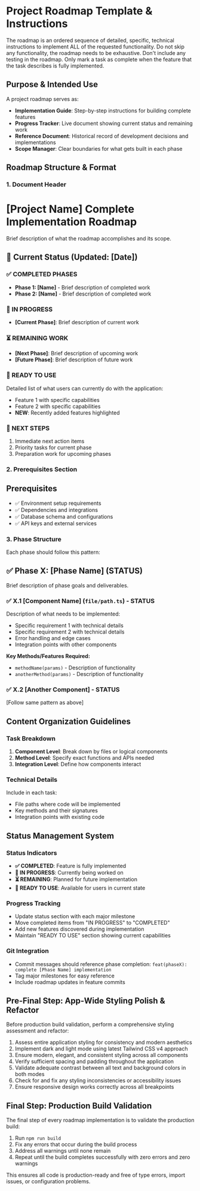 # Project Roadmap Template & Instructions

The roadmap is an ordered sequence of detailed, specific, technical instructions to implement ALL of the requested functionality. Do not skip any functionality, the roadmap needs to be exhaustive. Don't include any testing in the roadmap.
Only mark a task as complete when the feature that the task describes is fully implemented.

## Purpose & Intended Use

A project roadmap serves as:

- **Implementation Guide**: Step-by-step instructions for building complete features
- **Progress Tracker**: Live document showing current status and remaining work
- **Reference Document**: Historical record of development decisions and implementations
- **Scope Manager**: Clear boundaries for what gets built in each phase

## Roadmap Structure & Format

### 1. Document Header

# [Project Name] Complete Implementation Roadmap

Brief description of what the roadmap accomplishes and its scope.

## 🎯 Current Status (Updated: [Date])

### ✅ COMPLETED PHASES

- **Phase 1: [Name]** - Brief description of completed work
- **Phase 2: [Name]** - Brief description of completed work

### 🔄 IN PROGRESS

- **[Current Phase]**: Brief description of current work

### ⏳ REMAINING WORK

- **[Next Phase]**: Brief description of upcoming work
- **[Future Phase]**: Brief description of future work

### 🚀 READY TO USE

Detailed list of what users can currently do with the application:

- Feature 1 with specific capabilities
- Feature 2 with specific capabilities
- **NEW**: Recently added features highlighted

### 📍 NEXT STEPS

1. Immediate next action items
2. Priority tasks for current phase
3. Preparation work for upcoming phases

### 2. Prerequisites Section

## Prerequisites

- ✅ Environment setup requirements
- ✅ Dependencies and integrations
- ✅ Database schema and configurations
- ✅ API keys and external services

### 3. Phase Structure

Each phase should follow this pattern:

## ✅ Phase X: [Phase Name] (STATUS)

Brief description of phase goals and deliverables.

### ✅ X.1 [Component Name] (`file/path.ts`) - STATUS

Description of what needs to be implemented:

- Specific requirement 1 with technical details
- Specific requirement 2 with technical details
- Error handling and edge cases
- Integration points with other components

**Key Methods/Features Required:**

- `methodName(params)` - Description of functionality
- `anotherMethod(params)` - Description of functionality

### ✅ X.2 [Another Component] - STATUS

[Follow same pattern as above]

## Content Organization Guidelines

### Task Breakdown

1. **Component Level**: Break down by files or logical components
2. **Method Level**: Specify exact functions and APIs needed
3. **Integration Level**: Define how components interact

### Technical Details

Include in each task:

- File paths where code will be implemented
- Key methods and their signatures
- Integration points with existing code

## Status Management System

### Status Indicators

- **✅ COMPLETED**: Feature is fully implemented
- **🔄 IN PROGRESS**: Currently being worked on
- **⏳ REMAINING**: Planned for future implementation
- **🚀 READY TO USE**: Available for users in current state

### Progress Tracking

- Update status section with each major milestone
- Move completed items from "IN PROGRESS" to "COMPLETED"
- Add new features discovered during implementation
- Maintain "READY TO USE" section showing current capabilities

### Git Integration

- Commit messages should reference phase completion: `feat(phaseX): complete [Phase Name] implementation`
- Tag major milestones for easy reference
- Include roadmap updates in feature commits

## Pre-Final Step: App-Wide Styling Polish & Refactor

Before production build validation, perform a comprehensive styling assessment and refactor:

1. Assess entire application styling for consistency and modern aesthetics
2. Implement dark and light mode using latest Tailwind CSS v4 approach
3. Ensure modern, elegant, and consistent styling across all components
4. Verify sufficient spacing and padding throughout the application
5. Validate adequate contrast between all text and background colors in both modes
6. Check for and fix any styling inconsistencies or accessibility issues
7. Ensure responsive design works correctly across all breakpoints

## Final Step: Production Build Validation

The final step of every roadmap implementation is to validate the production build:

1. Run `npm run build`
2. Fix any errors that occur during the build process
3. Address all warnings until none remain
4. Repeat until the build completes successfully with zero errors and zero warnings

This ensures all code is production-ready and free of type errors, import issues, or configuration problems.
